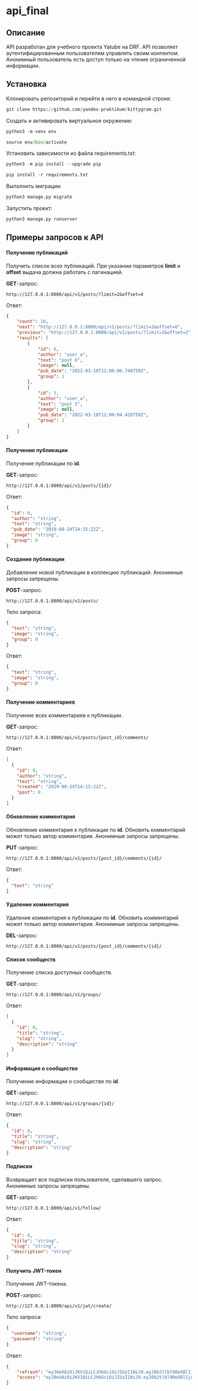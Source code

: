 # api_final
## Описание

API разработан для учебного проекта Yatube на DRF. API позволяет аутентифицированным пользователям управлять своим контентом. Анонимный пользователь есть доступ только на чтение ограниченной информации.



## Установка

Клонировать репозиторий и перейти в него в командной строке:

```python
git clone https://github.com/yandex-praktikum/kittygram.git
```

Cоздать и активировать виртуальное окружение:

```python
python3 -m venv env
```

```python
source env/bin/activate
```

Установить зависимости из файла requirements.txt:

```python
python3 -m pip install --upgrade pip
```

```python
pip install -r requirements.txt
```

Выполнить миграции:

```python
python3 manage.py migrate
```

Запустить проект:

```python
python3 manage.py runserver
```



## Примеры запросов к API

#### Получение публикаций

Получить список всех публикаций. При указании параметров **limit** и **offset** выдача должна работать с пагинацией.

**GET**-запрос:

```http
http://127.0.0.1:8000/api/v1/posts/?limit=2&offset=4
```

Ответ:

```json
{
    "count": 10,
    "next": "http://127.0.0.1:8000/api/v1/posts/?limit=2&offset=6",
    "previous": "http://127.0.0.1:8000/api/v1/posts/?limit=2&offset=2",
    "results": [
        {
            "id": 6,
            "author": "user_a",
            "text": "post 6",
            "image": null,
            "pub_date": "2022-03-18T12:06:06.748759Z",
            "group": 1
        },
        {
            "id": 5,
            "author": "user_a",
            "text": "post 5",
            "image": null,
            "pub_date": "2022-03-18T12:06:04.428759Z",
            "group": 1
        }
    ]
}
```



#### Получение публикации

Получение публикации по **id**.

**GET**-запрос:

```http
http://127.0.0.1:8000/api/v1/posts/{id}/
```

Ответ:

```json
{
  "id": 0,
  "author": "string",
  "text": "string",
  "pub_date": "2019-08-24T14:15:22Z",
  "image": "string",
  "group": 0
}
```



#### Создание публикации

Добавление новой публикации в коллекцию публикаций. Анонимные запросы запрещены.

**POST**-запрос:

```http
http://127.0.0.1:8000/api/v1/posts/
```

Тело запроса:

```json
{
  "text": "string",
  "image": "string",
  "group": 0
}
```

Ответ:

```json
{
  "text": "string",
  "image": "string",
  "group": 0
}
```



#### Получение комментариев

Получение всех комментариев к публикации.

**GET**-запрос:

```http
http://127.0.0.1:8000/api/v1/posts/{post_id}/comments/
```

Ответ:

```json
[
  {
    "id": 0,
    "author": "string",
    "text": "string",
    "created": "2019-08-24T14:15:22Z",
    "post": 0
  }
]
```



#### Обновление комментария

Обновление комментария к публикации по **id**. Обновить комментарий может только автор комментария. Анонимные запросы запрещены.

**PUT**-запрос:

```http
http://127.0.0.1:8000/api/v1/posts/{post_id}/comments/{id}/
```

Ответ:

```json
{
  "text": "string"
}
```



#### Удаление комментария

Удаление комментария к публикации по **id**. Обновить комментарий может только автор комментария. Анонимные запросы запрещены.

**DEL**-запрос:

```http
http://127.0.0.1:8000/api/v1/posts/{post_id}/comments/{id}/
```



#### Список сообществ

Получение списка доступных сообществ.

**GET**-запрос:

```http
http://127.0.0.1:8000/api/v1/groups/
```

Ответ:

```json
[
  {
    "id": 0,
    "title": "string",
    "slug": "string",
    "description": "string"
  }
]
```



#### Информация о сообществе

Получение информации о сообществе по **id**.

**GET**-запрос:

```http
http://127.0.0.1:8000/api/v1/groups/{id}/
```

Ответ:

```json
{
  "id": 0,
  "title": "string",
  "slug": "string",
  "description": "string"
}
```



#### Подписки

Возвращает все подписки пользователя, сделавшего запрос. Анонимные запросы запрещены.

**GET**-запрос:

```http
http://127.0.0.1:8000/api/v1/follow/
```

Ответ:

```json
{
  "id": 0,
  "title": "string",
  "slug": "string",
  "description": "string"
}
```



#### Получить JWT-токен

Получение JWT-токена.

**POST**-запрос:

```http
http://127.0.0.1:8000/api/v1/jwt/create/
```

Тело запроса:

```json
{
  "username": "string",
  "password": "string"
}
```

Ответ:

```json
{
    "refresh": "eyJ0eXAiOiJKV1QiLCJhbGciOiJIUzI1NiJ9.eyJ0b2tlbl90eXBlIjoicmVmcmVzaCIsImV4cCI6MTY0Nzc2ODQyNSwianRpIjoiMWIyZjQ3OWJiOTliNGY3MGI3N2E1MGU4YjcyNTVlZmIiLCJ1c2VyX2lkIjoyfQ.64EYjgfKYokAafeFWEJxSt09YJ9KTe4xK66rDuitT5o",
    "access": "eyJ0eXAiOiJKV1QiLCJhbGciOiJIUzI1NiJ9.eyJ0b2tlbl90eXBlIjoiYWNjZXNzIiwiZXhwIjoxNjQ3NzY4NDI1LCJqdGkiOiJlN2JjZjliMGU4N2Y0OTIyOTRkNjZmMDlmYjQ2ZmYzNyIsInVzZXJfaWQiOjJ9.zYPO8-MJfH71B-VdTQWSCeWWy7agnGhj2OK8uDZDPSk"
}
```

